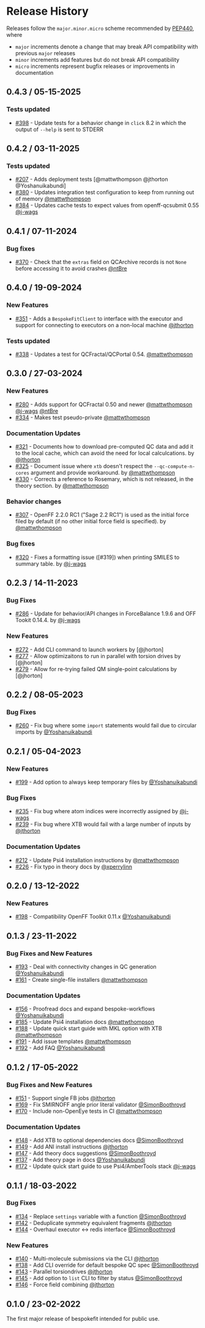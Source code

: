 # Release History

Releases follow the ``major.minor.micro`` scheme recommended by
[PEP440](https://www.python.org/dev/peps/pep-0440/#final-releases), where

* `major` increments denote a change that may break API compatibility with previous `major` releases
* `minor` increments add features but do not break API compatibility
* `micro` increments represent bugfix releases or improvements in documentation

<!-- ## Since last release -->
## 0.4.3 / 05-15-2025

### Tests updated
* [#398] - Update tests for a behavior change in `click` 8.2 in which the output of `--help` is sent to STDERR

## 0.4.2 / 03-11-2025

### Tests updated
* [#207] - Adds deployment tests [@mattwthompson @jthorton @Yoshanuikabundi]
* [#380] - Updates integration test configuration to keep from running out of memory [@mattwthompson]
* [#384] - Updates cache tests to expect values from openff-qcsubmit 0.55 [@j-wags]


## 0.4.1 / 07-11-2024
### Bug fixes
* [#370] - Check that the `extras` field on QCArchive records is not `None` before accessing it to avoid crashes [@ntBre]

## 0.4.0 / 19-09-2024

### New Features

* [#351] - Adds a `BespokeFitClient` to interface with the executor and support for connecting to executors on a non-local machine [@jthorton]

### Tests updated

* [#338] - Updates a test for QCFractal/QCPortal 0.54. [@mattwthompson]

## 0.3.0 / 27-03-2024

### New Features
* [#280] - Adds support for QCFractal 0.50 and newer [@mattwthompson] [@j-wags] [@ntBre]
* [#334] - Makes test pseudo-private [@mattwthompson]

### Documentation Updates
* [#321] - Documents how to download pre-computed QC data and add it to the local cache, which can avoid the need for local calculcations. by [@jthorton]
* [#325] - Document issue where `xtb` doesn't respect the `--qc-compute-n-cores` argument and provide workaround. by [@mattwthompson]
* [#330] - Corrects a reference to Rosemary, which is not released, in the theory section. by [@mattwthompson]

### Behavior changes
* [#307] - OpenFF 2.2.0 RC1 ("Sage 2.2 RC1") is used as the initial force filed by default (if no other initial force field is specified). by [@mattwthompson]

### Bug fixes
* [#320] - Fixes a formatting issue ([#319]) when printing SMILES to summary table. by [@j-wags]

## 0.2.3 / 14-11-2023

### Bug Fixes
* [#286] - Update for behavior/API changes in ForceBalance 1.9.6 and OFF Tookit 0.14.4. by [@j-wags]

### New Features
* [#272] - Add CLI command to launch workers by [@jhorton]
* [#277] - Allow optimizaitons to run in parallel with torsion drives by [@jhorton]
* [#279] - Allow for re-trying failed QM single-point calculations by [@jhorton]

<!-- ## Version / Date DD-MM-YYYY -->

## 0.2.2 / 08-05-2023

### Bug Fixes
* [#260] - Fix bug where some `import` statements would fail due to circular imports by [@Yoshanuikabundi]

## 0.2.1 / 05-04-2023

### New Features
* [#199] - Add option to always keep temporary files by [@Yoshanuikabundi]

### Bug Fixes
* [#235] - Fix bug where atom indices were incorrectly assigned by [@j-wags]
* [#239] - Fix bug where XTB would fail with a large number of inputs by [@jthorton]

### Documentation Updates
* [#212] - Update Psi4 installation instructions by [@mattwthompson]
* [#226] - Fix typo in theory docs by [@xperrylinn]

## 0.2.0 / 13-12-2022

### New Features

* [#198] - Compatibility OpenFF Toolkit 0.11.x [@Yoshanuikabundi]


## 0.1.3 / 23-11-2022

### Bug Fixes and New Features

* [#193] - Deal with connectivity changes in QC generation [@Yoshanuikabundi]
* [#161] - Create single-file installers [@mattwthompson]

### Documentation Updates

* [#156] - Proofread docs and expand bespoke-workflows [@Yoshanuikabundi]
* [#185] - Update Psi4 installation docs [@mattwthompson]
* [#188] - Update quick start guide with MKL option with XTB [@mattwthompson]
* [#191] - Add issue templates [@mattwthompson]
* [#192] - Add FAQ [@Yoshanuikabundi]


## 0.1.2 / 17-05-2022

### Bug Fixes and New Features

* [#151] - Support single FB jobs [@jthorton]
* [#169] - Fix SMIRNOFF angle prior literal validator [@SimonBoothroyd]
* [#170] - Include non-OpenEye tests in CI [@mattwthompson]

### Documentation Updates

* [#148] - Add XTB to optional dependencies docs [@SimonBoothroyd]
* [#149] - Add ANI install instructions [@jthorton]
* [#147] - Add theory docs suggestions [@SimonBoothroyd]
* [#137] - Add theory page in docs [@Yoshanuikabundi]
* [#172] - Update quick start guide to use Psi4/AmberTools stack [@j-wags]


## 0.1.1 / 18-03-2022

### Bug Fixes

* [#134] - Replace `settings` variable with a function [@SimonBoothroyd]
* [#142] - Deduplicate symmetry equivalent fragments [@jthorton]
* [#144] - Overhaul executor <-> redis interface [@SimonBoothroyd]

### New Features

* [#140] - Multi-molecule submissions via the CLI [@jthorton]
* [#138] - Add CLI override for default bespoke QC spec [@SimonBoothroyd]
* [#143] - Parallel torsiondrives [@jthorton]
* [#145] - Add option to `list` CLI to filter by status [@SimonBoothroyd]
* [#146] - Force field combining [@jthorton]

## 0.1.0 / 23-02-2022

The first major release of bespokefit intended for public use.


[#134]: https://github.com/openforcefield/openff-bespokefit/pull/134
[#137]: https://github.com/openforcefield/openff-bespokefit/pull/137
[#138]: https://github.com/openforcefield/openff-bespokefit/pull/138
[#140]: https://github.com/openforcefield/openff-bespokefit/pull/140
[#142]: https://github.com/openforcefield/openff-bespokefit/pull/142
[#143]: https://github.com/openforcefield/openff-bespokefit/pull/143
[#144]: https://github.com/openforcefield/openff-bespokefit/pull/144
[#145]: https://github.com/openforcefield/openff-bespokefit/pull/145
[#146]: https://github.com/openforcefield/openff-bespokefit/pull/146
[#147]: https://github.com/openforcefield/openff-bespokefit/pull/147
[#148]: https://github.com/openforcefield/openff-bespokefit/pull/148
[#149]: https://github.com/openforcefield/openff-bespokefit/pull/149
[#151]: https://github.com/openforcefield/openff-bespokefit/pull/151
[#156]: https://github.com/openforcefield/openff-bespokefit/pull/156
[#161]: https://github.com/openforcefield/openff-bespokefit/pull/161
[#169]: https://github.com/openforcefield/openff-bespokefit/pull/169
[#170]: https://github.com/openforcefield/openff-bespokefit/pull/170
[#172]: https://github.com/openforcefield/openff-bespokefit/pull/172
[#185]: https://github.com/openforcefield/openff-bespokefit/pull/185
[#188]: https://github.com/openforcefield/openff-bespokefit/pull/188
[#191]: https://github.com/openforcefield/openff-bespokefit/pull/191
[#192]: https://github.com/openforcefield/openff-bespokefit/pull/192
[#193]: https://github.com/openforcefield/openff-bespokefit/pull/193
[#198]: https://github.com/openforcefield/openff-bespokefit/pull/198
[#199]: https://github.com/openforcefield/openff-bespokefit/pull/199
[#207]: https://github.com/openforcefield/openff-bespokefit/pull/207
[#212]: https://github.com/openforcefield/openff-bespokefit/pull/212
[#226]: https://github.com/openforcefield/openff-bespokefit/pull/226
[#235]: https://github.com/openforcefield/openff-bespokefit/pull/235
[#239]: https://github.com/openforcefield/openff-bespokefit/pull/239
[#243]: https://github.com/openforcefield/openff-bespokefit/pull/243
[#260]: https://github.com/openforcefield/openff-bespokefit/pull/260
[#272]: https://github.com/openforcefield/openff-bespokefit/pull/272
[#277]: https://github.com/openforcefield/openff-bespokefit/pull/277
[#279]: https://github.com/openforcefield/openff-bespokefit/pull/279
[#280]: https://github.com/openforcefield/openff-bespokefit/pull/280
[#286]: https://github.com/openforcefield/openff-bespokefit/pull/286
[#307]: https://github.com/openforcefield/openff-bespokefit/pull/307
[#320]: https://github.com/openforcefield/openff-bespokefit/pull/320
[#321]: https://github.com/openforcefield/openff-bespokefit/pull/321
[#325]: https://github.com/openforcefield/openff-bespokefit/pull/325
[#330]: https://github.com/openforcefield/openff-bespokefit/pull/330
[#334]: https://github.com/openforcefield/openff-bespokefit/pull/334
[#338]: https://github.com/openforcefield/openff-bespokefit/pull/338
[#351]: https://github.com/openforcefield/openff-bespokefit/pull/351
[#370]: https://github.com/openforcefield/openff-bespokefit/pull/370
[#380]: https://github.com/openforcefield/openff-bespokefit/pull/380
[#384]: https://github.com/openforcefield/openff-bespokefit/pull/380
[#398]: https://github.com/openforcefield/openff-bespokefit/pull/398


[@Yoshanuikabundi]: https://github.com/Yoshanuikabundi
[@mattwthompson]: https://github.com/mattwthompson
[@j-wags]: https://github.com/j-wags
[@jthorton]: https://github.com/jthorton
[@SimonBoothroyd]: https://github.com/SimonBoothroyd
[@xperrylinn]: https://github.com/xperrylinn
[@ntBre]: https://github.com/ntBre
